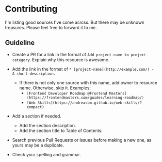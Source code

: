 # Contributing

I'm listing good sources I've come across. But there may be unknown treasures. Please feel free to forward it to me.

## Guideline

* Create a PR for a link in the format of `Add project-name to project-category`. Explain why this resource is awesome.
* Add the link in the format of `* [project-name](http://example.com/) - A short description.`
   * If there is not only one source with this name, add owner to resource name. Otherwise, skip it. Examples:
      * `[Frontend Developer Roadmap @Frontend Masters](https://frontendmasters.com/guides/learning-roadmap/)`
      * `[Web Skills](https://andreasbm.github.io/web-skills/?compact)`

* Add a section if needed.
    * Add the section description.
    * Add the section title to Table of Contents.
* Search previous Pull Requests or Issues before making a new one, as yours may be a duplicate.
* Check your spelling and grammar.
